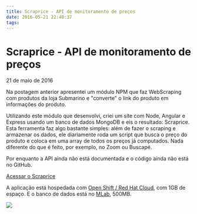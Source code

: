 ```yaml
---
title: Scraprice - API de monitoramento de preços
date: 2016-05-21 22:40:37
tags:
---
```


# Scraprice - API de monitoramento de preços
21 de maio de 2016

Na postagem anterior apresentei um módulo NPM que faz WebScraping com produtos da loja Submarino e "converte" o link do produto em informações do produto. 

Utilizando este módulo que desenvolvi, criei um site com Node, Angular e Express usando um banco de dados MongoDB e eis o resultado: Scraprice. Esta ferramenta faz algo bastante simples: além de fazer o scraping e armazenar os dados, ele diariamente roda um script que busca o preço do produto e coloca em uma array de todos os preços já computados. Nada diferente do que é feito, por exemplo, no Zoom ou Buscapé.

Por enquanto a API ainda não está documentada e o código ainda não está no GitHub.

[Acessar o Scraprice][sp]

A aplicação está hospedada com [Open Shift / Red Hat Cloud][rhc], com 1GB de espaço. E o banco de dados está no [MLab][mlab], 500MB.

![](http://i.imgur.com/UUynpp0.png)

    
[subscrap]:<http://mrmorais.github.io/2016/05/17/web-scraping-com-produtos-da-submarino-com.html>
[rhc]:<https://openshift.redhat.com>
[mlab]:<http://mlab.com/>
[sp]:<http://scraprice-mrmorais.rhcloud.com/>
